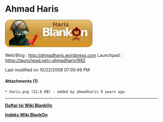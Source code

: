 #  Ahmad Haris
![](/raw-attachment/wiki/AhmadHaris/haris.png)

Web/Blog : ​http://ahmadharis.wordpress.com
Launchpad : ​https://launchpad.net/~ahmadharis1982

Last modified on 10/22/2008 07:05:49 PM

#### Attachments (1)
    * haris.png​ (22.6 KB) - added by ahmadharis 9 years ago.
 
---
[**Daftar Isi Wiki BlankOn**](/wiki/DaftarIsi/index.html)
 
[**Indeks Wiki BlankOn**](/wiki/Indeks.html)
